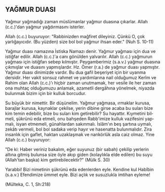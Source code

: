 ## YAĞMUR DUASI

Yağmur yağmadığı zaman müslümanlar yağmur duasına çıkarlar. Allah (c.c.)'dan yağmur yağdırmasını isterler.

Allah (c.c.) buyuruyor: "Rabbinizden mağfiret dileyiniz. Çünkü O, çok yarlığayıcıdır. (Bu yüzden) size bol bol yağmur ihsan eder." (Nuh S. 10-11)

Yağmur duası namazına İstiska Namazı denir. Yağmur yağması için dua ve istiğfar edilir. Allah (c.c.)'a canı gönülden yalvarılır. Allah (c.c.) yağmurun yağması için istiğfarı sebep kılmıştır. Peygamberimiz (s.a.v.) yağmur duasına çıkmışlar ve duasını yapmışlardır. Hz. Ömer (r.a.) de yağ­mur duası yapmıştır. Yağmur duası dinimizde vardır. Bu dua gafil beşeriyet için bir uyanma dersidir. Her vakit sonsuz rahmet ve yardımlarına nail oldu­ğumuz Kerîm ve Rahim olan Allah (c.c.)'ı hiçbir zaman unutmamak, her vesile ile her zaman ona muhtaç olduğumuzu anlamak, azametli dergâhına yönelmek, niyazda bulunmak bizim için bir kulluk borcudur.

Su büyük bir nimettir. Bir düşünelim. Yağmur yağmasa, ırmaklar kuru­sa, barajlar kurusa, kaynaklar çekilse, yerin dibine girse acaba bu suları bize kim temin edebilir, bize bu suları kim getirebilir? Su hayattır. Kıymetini bil­meli, şükrünü eda etmeli, onu bahşeden Rabb'imize kulluk vazifesini yap­malı, isyan etmemeli, günahlardan sakınmalı. İslâm'ın beş şartına uymalı, zekâtı vermeli, bol bol sadaka verip hayır ve hasenatta bulunmalıdır. Zira insanlık için gaflet, haktan uzaklaşmak ve nankörlük asla caiz olmaz. Yine Allah (c.c.) buyuruyor:

"De ki: Haber veriniz bakalım, eğer suyunuz (bir sabah) çekilip yerlerin altına gitmiş bulunsa size öyle akıp giden (kolaylıkla elde edilen) bu suyu (Allah'tan başka) kim getirebilecektir?" (Mülk S. 30)

Yarabbi! Bizi nimetinin şükrünü eda edenlerden eyle. Kendine kul Habîbin (s.a.v.) Efendimize ümmet eyle. Bizi açlık ve susuzlukla imtihan eyle­me!

(Mülteka, C. 1, Sh:218)
